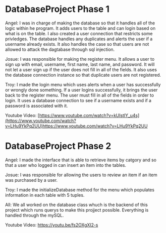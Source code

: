 # DatabaseProject Phase 1

Angel:
I was in charge of making the database so that it handles all of the logic within he program. It adds users to the table and can login based on what is on the table. I also created a user connection that restricts some privledges.
The database handles any duplicates and alerts the user if a username already exists. It also handles the case so that users are not allowed to attack the dagtabase through sql injection.

Josue:
I was responsible for making the register menu. It allows a user to sign up with email, username, first name, last name, and password. It will not let a user sign up if the user does not fill in all of the fields. It also uses the database connection instance
so that duplicate users are not registered.

Troy:
I made the login menu which uses alerts when a user has successfully or wrongly done something. If a user logins successfully, it brings the user back to the register menu. The user must fill in all of the fields in order to login. It uses a database connection
to see if a username exists and if a password is associated with it.


Youtube Video:
[https://www.youtube.com/watch?v=kUIstlY_u4s](https://www.youtube.com/watch?v=LHu9YkPq2UU)https://www.youtube.com/watch?v=LHu9YkPq2UU


# DatabaseProject Phase 2

Angel:
I made the interface that is able to retrieve items by catgory and so that a user who logged in can insert an item into the tables.

Josue:
I was responsible for allowing the users to review an item if an item was purchased by a user.

Troy:
I made the initializeDatabase method for the menu which populates information in each table with 5 tuples.


All:
We all worked on the database class whuch is the backend of this project which runs querys to make this projject possible. Everything is handled through the mySQL.

Youtube Video:
https://youtu.be/fs2OXgXI2-s
